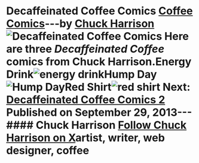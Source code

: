 # Decaffeinated Coffee Comics [Coffee Comics](https://ineedcoffee.com/section/coffee-comics/)---by [Chuck Harrison](https://ineedcoffee.com/by/chuck-harrison/)![Decaffeinated Coffee Comics](https://ineedcoffee.com/images/posts/decaffeinated-coffee-comics/red-shirt500.jpg) Here are three _Decaffeinated Coffee_ comics from Chuck Harrison.**Energy Drink**![energy drink](https://ineedcoffee.com/assets/energy-drink5001.BEqSa6ij_N8dUt.webp)**Hump Day**![Hump Day](https://ineedcoffee.com/assets/humpty500.DQUFHiH9_PpRiU.webp)**Red Shirt**![red shirt](https://ineedcoffee.com/assets/red-shirt500.vwr8CJC4_Z1dPOBF.webp) Next: [Decaffeinated Coffee Comics 2](https://ineedcoffee.com/decaffeinated-coffee-comics-2/) Published on September 29, 2013--- #### Chuck Harrison [Follow Chuck Harrison on X](https://x.com/chuckHA)artist, writer, web designer, coffee